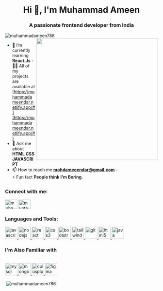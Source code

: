 <h1 align="center">Hi 👋, I'm Muhammad Ameen</h1>
<h3 align="center">A passionate frontend developer from India</h3>

<p align="left">
  <img
    src="https://komarev.com/ghpvc/?username=muhammadameen786&label=Profile%20views&color=0e75b6&style=flat"
    alt="muhammadameen786"
  />
  <img src="https://tse1.mm.bing.net/th?id=OIP.IHy04Pnq1U2Li4K-E6LJIQHaE7&pid=Api&P=0" align="right" width=400>
</p>

- 🌱 I’m currently learning **React.Js** - 👨‍💻 All of my projects are available
at
[https://muhammadameendar.netlify.app/#](https://muhammadameendar.netlify.app/#)
- 💬 Ask me about **HTML CSS JAVASCRIPT**  <br>
- 📫 How to reach me
**mohdameeendar@gmail.com** - <br>
⚡ Fun fact **People think I'm Boring.**

<h3 align="left">Connect with me:</h3>
<p align="left">
  <a href="[https://linkedin.com/in/muhammad ameen](https://www.linkedin.com/in/muhammad-ameen-dar)" target="blank"
    ><img
      align="center"
      src="https://static.cdnlogo.com/logos/l/78/linkedin-icon.svg"
      alt="muhammad ameen"
      height="30"
      width="40"
  /></a>
  <a href="https://instagram.com/muntazir ameen" target="blank"
    ><img
      align="center"
      src="https://static.cdnlogo.com/logos/i/92/instagram.svg"
      alt="muntazir ameen"
      height="30"
      width="40"
  /></a>
</p>

<h3 align="left">Languages and Tools:</h3>
<p align="left">
    <a
    href="https://developer.mozilla.org/en-US/docs/Web/JavaScript"
    target="_blank"
    rel="noreferrer"
  >
    <img
      src="https://static.cdnlogo.com/logos/j/33/javascript.svg"
      alt="javascript"
      width="40"
      height="40"
    />
  </a>
 
  <a href="https://nodejs.org" target="_blank" rel="noreferrer">
    <img
      src="https://static.cdnlogo.com/logos/n/79/node-js.svg"
      alt="nodejs"
      width="40"
      height="40"
    />
  </a>
  <a href="https://reactjs.org/" target="_blank" rel="noreferrer">
    <img
      src="https://static.cdnlogo.com/logos/r/63/react.svg"
      alt="react"
      width="40"
      height="40"
    />
  </a>

 
  <a href="https://www.w3schools.com/css/" target="_blank" rel="noreferrer">
    <img
      src="https://static.cdnlogo.com/logos/c/18/css.svg"
      alt="css3"
      width="40"
      height="40"
    />
  </a>

  <a href="https://getbootstrap.com" target="_blank" rel="noreferrer">
    <img
      src="https://static.cdnlogo.com/logos/b/74/bootstrap-5.svg"
      alt="bootstrap"
      width="40"
      height="40"
    />
  </a>
  <a href="https://tailwindcss.com/" target="_blank" rel="noreferrer">
    <img
      src="https://www.vectorlogo.zone/logos/tailwindcss/tailwindcss-icon.svg"
      alt="tailwind"
      width="40"
      height="40"
    />
  </a>

  <a href="https://git-scm.com/" target="_blank" rel="noreferrer">
    <img
      src="https://www.vectorlogo.zone/logos/git-scm/git-scm-icon.svg"
      alt="git"
      width="40"
      height="40"
    />
  </a>
  <a href="https://www.w3.org/html/" target="_blank" rel="noreferrer">
    <img
      src="https://static.cdnlogo.com/logos/h/90/html-5.svg"
      alt="html5"
      width="40"
      height="40"
    />
  </a>
  <a href="https://www.java.com" target="_blank" rel="noreferrer">
    <img
      src="https://static.cdnlogo.com/logos/j/8/java.svg"
      alt="java"
      width="40"
      height="40"
    />
  </a>

  <h3>I'm Also Familiar with</h3>
  <br>

  <a href="https://www.mysql.com/" target="_blank" rel="noreferrer">
    <img
      src="https://static.cdnlogo.com/logos/m/10/mysql.svg"
      alt="mysql"
      width="40"
      height="40"
    />
  </a>
 
 
  <a href="https://www.mongodb.com/" target="_blank" rel="noreferrer">
    <img
      src="https://static.cdnlogo.com/logos/m/25/mongodb.svg"
      alt="mongodb"
      width="40"
      height="40"
    />
  </a>

  <a href="https://www.w3schools.com/cpp/" target="_blank" rel="noreferrer">
    <img
      src="https://static.cdnlogo.com/logos/c/1/c-plus-plus.svg"
      alt="cplusplus"
      width="40"
      height="40"
    />
  </a>
  <a href="https://www.figma.com/" target="_blank" rel="noreferrer">
    <img
      src="https://www.vectorlogo.zone/logos/figma/figma-icon.svg"
      alt="figma"
      width="40"
      height="40"
    />
  </a>
</p>

<p>
  &nbsp;<img
    align="center"
    src="https://github-readme-stats.vercel.app/api?username=muhammadameen786&show_icons=true&locale=en"
    alt="muhammadameen786"
  />
</p>

